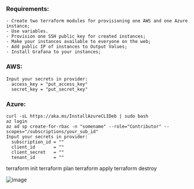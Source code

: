 ### Requirements:

```
- Create two terraform modules for provisioning one AWS and one Azure instance;
- Use variables.
- Provision one SSH public key for created instances;
- Make your instances available to everyone on the web;
- Add public IP of instances to Output Values;
- Install Grafana to your instances;
```

### AWS:
```
Input your secrets in provider:
  access_key = "put_access_key"
  secret_key = "put_secret_key"
```

### Azure:
```
curl -sL https://aka.ms/InstallAzureCLIDeb | sudo bash
az login
az ad sp create-for-rbac -n "somename" --role="Contributor" --scopes="/subscriptions/your_sub_id"
Input your secrets in provider:
  subscription_id = ""
  client_id       = ""
  client_secret   = ""
  tenant_id       = ""
```

terraform init
terraform plan
terraform apply
terraform destroy


![image](https://user-images.githubusercontent.com/42977616/210903698-43cbf759-02bb-4647-8b5b-f426478c964d.png)
